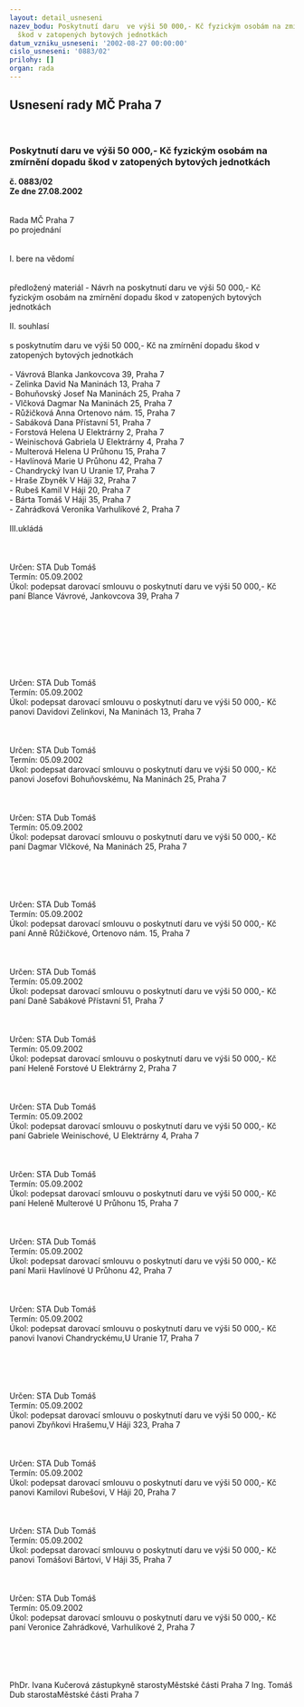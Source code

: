 ```yaml
---
layout: detail_usneseni
nazev_bodu: Poskytnutí daru  ve výši 50 000,- Kč fyzickým osobám na zmírnění dopadu
  škod v zatopených bytových jednotkách
datum_vzniku_usneseni: '2002-08-27 00:00:00'
cislo_usneseni: '0883/02'
prilohy: []
organ: rada
---
```

<div id="ucUsn_pList" class="usn">
	<span><h2>Usnesení rady MČ Praha 7 </h2>
<br></span><div class="standBody">
<span><h3>Poskytnutí daru  ve výši 50 000,- Kč fyzickým osobám na zmírnění dopadu škod v zatopených bytových jednotkách</h3></span><div class="center">
		<strong>č. 0883/02</strong><br>
	</div>
<div class="center">
		<strong>Ze dne 27.08.2002</strong><br><br>
	</div>
<br>Rada MČ Praha 7<br>po projednání<br><br><br>I.	bere na vědomí<br><br> <br>předložený materiál - Návrh na poskytnutí daru  ve výši 50 000,- Kč fyzickým osobám na zmírnění dopadu škod v zatopených bytových jednotkách<br><br>II.	souhlasí <br><br> s poskytnutím daru  ve výši 50 000,- Kč na zmírnění dopadu škod v zatopených bytových jednotkách<br><br>- Vávrová Blanka		Jankovcova 39, Praha 7<br>- Zelinka David		Na Maninách 13, Praha 7<br>- Bohuňovský Josef		Na Maninách 25, Praha 7<br>- Vlčková Dagmar		Na Maninách 25, Praha 7<br>- Růžičková Anna		Ortenovo nám. 15, Praha 7<br>- Sabáková Dana		Přístavní 51, Praha 7<br>- Forstová Helena		U Elektrárny 2, Praha 7<br>- Weinischová Gabriela	U Elektrárny 4, Praha 7<br>- Multerová Helena		U Průhonu 15, Praha 7<br>- Havlínová Marie		U Průhonu 42, Praha 7<br>- Chandrycký Ivan		U Uranie 17, Praha 7<br>- Hraše Zbyněk		V Háji 32, Praha 7<br>- Rubeš Kamil			V Háji 20, Praha 7<br>- Bárta Tomáš			V Háji 35, Praha 7<br>- Zahrádková Veronika	Varhulíkové 2, Praha 7<br><br>III.ukládá <br><br><br> <br>Určen:	STA Dub Tomáš<br>Termín: 05.09.2002<br>Úkol:	podepsat darovací smlouvu o poskytnutí daru  ve výši 50 000,- Kč paní  Blance Vávrové, Jankovcova 39, Praha 7 <br> <br><br><br><br><br> <br><br> <br>Určen:	STA Dub Tomáš<br>Termín: 05.09.2002<br>Úkol:	podepsat darovací smlouvu o poskytnutí daru  ve výši 50 000,- Kč panovi Davidovi Zelinkovi, Na Maninách 13, Praha 7 <br> <br><br> <br>Určen:	STA Dub Tomáš<br>Termín: 05.09.2002<br>Úkol:	podepsat darovací smlouvu o poskytnutí daru  ve výši 50 000,- Kč panovi Josefovi Bohuňovskému, Na Maninách 25, Praha 7<br> <br><br> <br>Určen:	STA Dub Tomáš<br>Termín: 05.09.2002<br>Úkol:	podepsat darovací smlouvu o poskytnutí daru  ve výši 50 000,- Kč paní  Dagmar Vlčkové,		Na Maninách 25, Praha 7 <br> <br><br> <br><br> <br>Určen:	STA Dub Tomáš<br>Termín: 05.09.2002<br>Úkol:	podepsat darovací smlouvu o poskytnutí daru  ve výši 50 000,- Kč paní  Anně  Růžičkové, 	Ortenovo nám. 15, Praha 7 <br> <br><br> <br>Určen:	STA Dub Tomáš<br>Termín: 05.09.2002<br>Úkol:	podepsat darovací smlouvu o poskytnutí daru  ve výši 50 000,- Kč paní  Daně Sabákové 	Přístavní 51, Praha 7 <br> <br><br> <br>Určen:	STA Dub Tomáš<br>Termín: 05.09.2002<br>Úkol:	podepsat darovací smlouvu o poskytnutí daru  ve výši 50 000,- Kč paní  Heleně Forstové 	U Elektrárny 2, Praha 7 <br> <br><br> <br>Určen:	STA Dub Tomáš<br>Termín: 05.09.2002<br>Úkol:	podepsat darovací smlouvu o poskytnutí daru  ve výši 50 000,- Kč paní Gabriele Weinischové, U Elektrárny 4, Praha 7 <br> <br><br> <br>Určen:	STA Dub Tomáš<br>Termín: 05.09.2002<br>Úkol:	podepsat darovací smlouvu o poskytnutí daru  ve výši 50 000,- Kč paní Heleně  Multerové 	U Průhonu 15, Praha 7 <br> <br><br> <br>Určen:	STA Dub Tomáš<br>Termín: 05.09.2002<br>Úkol:	podepsat darovací smlouvu o poskytnutí daru  ve výši 50 000,- Kč paní Marii Havlínové 	U Průhonu 42, Praha 7 <br> <br><br> <br>Určen:	STA Dub Tomáš<br>Termín: 05.09.2002<br>Úkol:	podepsat darovací smlouvu o poskytnutí daru  ve výši 50 000,- Kč panovi Ivanovi Chandryckému,U Uranie 17, Praha 7 <br> <br><br> <br><br> <br>Určen:	STA Dub Tomáš<br>Termín: 05.09.2002<br>Úkol:	podepsat darovací smlouvu o poskytnutí daru  ve výši 50 000,- Kč panovi Zbyňkovi	Hrašemu,V Háji 323, Praha 7 <br> <br><br> <br>Určen:	STA Dub Tomáš<br>Termín: 05.09.2002<br>Úkol:	podepsat darovací smlouvu o poskytnutí daru  ve výši 50 000,- Kč panovi Kamilovi	Rubešovi, V Háji 20, Praha 7 <br> <br><br> <br>Určen:	STA Dub Tomáš<br>Termín: 05.09.2002<br>Úkol:	podepsat darovací smlouvu o poskytnutí daru  ve výši 50 000,- Kč panovi Tomášovi Bártovi, V Háji 35, Praha 7 <br> <br><br> <br>Určen:	STA Dub Tomáš<br>Termín: 05.09.2002<br>Úkol:	podepsat darovací smlouvu o poskytnutí daru  ve výši 50 000,- Kč paní Veronice Zahrádkové, Varhulíkové 2, Praha 7<br> <br><br><br> <br>	<br>PhDr. Ivana Kučerová zástupkyně starostyMěstské části Praha 7	Ing. Tomáš Dub starostaMěstské části Praha 7<br>	<br><br>
</div>
</div>